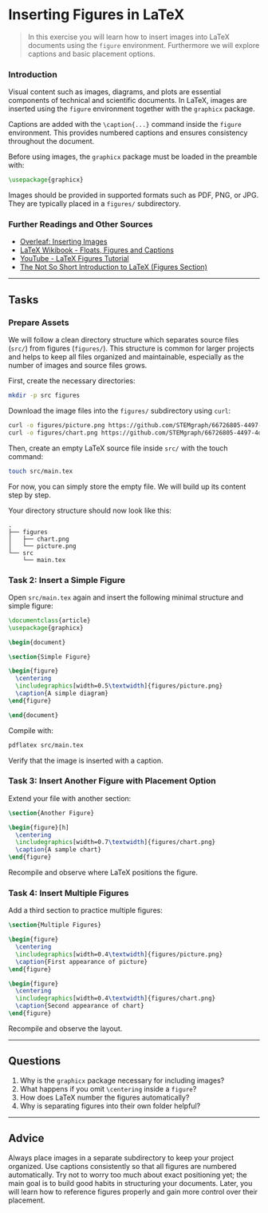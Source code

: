 <!---
{
  "id": "66726805-4497-4dce-a1ba-ccf930a721f8",
  "depends_on": ["AND",
    "00650b50-14de-471d-a347-246f47ffadde", 
    "05894bad-a8de-413a-86ce-166579682bbc"
    ],
  "author": "Stephan Bökelmann",
  "first_used": "2025-06-02",
  "keywords": ["LaTeX", "figures", "floats", "images", "vim"]
}
--->

# Inserting Figures in LaTeX

> In this exercise you will learn how to insert images into LaTeX documents using the `figure` environment. Furthermore we will explore captions and basic placement options.

### Introduction

Visual content such as images, diagrams, and plots are essential components of technical and scientific documents. In LaTeX, images are inserted using the `figure` environment together with the `graphicx` package.

Captions are added with the `\caption{...}` command inside the `figure` environment. This provides numbered captions and ensures consistency throughout the document.

Before using images, the `graphicx` package must be loaded in the preamble with:

```latex
\usepackage{graphicx}
```

Images should be provided in supported formats such as PDF, PNG, or JPG. They are typically placed in a `figures/` subdirectory.

### Further Readings and Other Sources

* [Overleaf: Inserting Images](https://www.overleaf.com/learn/latex/Inserting_Images)
* [LaTeX Wikibook - Floats, Figures and Captions](https://en.wikibooks.org/wiki/LaTeX/Floats,_Figures_and_Captions)
* [YouTube - LaTeX Figures Tutorial](https://www.youtube.com/watch?v=_pZbVoj-csI)
* [The Not So Short Introduction to LaTeX (Figures Section)](https://tobi.oetiker.ch/lshort/lshort.pdf)

---

## Tasks

### Prepare Assets

We will follow a clean directory structure which separates source files (`src/`) from figures (`figures/`). This structure is common for larger projects and helps to keep all files organized and maintainable, especially as the number of images and source files grows.

First, create the necessary directories:

```bash
mkdir -p src figures
```

Download the image files into the `figures/` subdirectory using `curl`:

```bash
curl -o figures/picture.png https://github.com/STEMgraph/66726805-4497-4dce-a1ba-ccf930a721f8/blob/master/assets/picture.png?raw=true
curl -o figures/chart.png https://github.com/STEMgraph/66726805-4497-4dce-a1ba-ccf930a721f8/blob/master/assets/chart.png?raw=true
```

Then, create an empty LaTeX source file inside `src/` with the touch command:

```bash
touch src/main.tex
```

For now, you can simply store the empty file. We will build up its content step by step.

Your directory structure should now look like this:

```text
.
├── figures
│   ├── chart.png
│   └── picture.png
└── src
    └── main.tex
```

### Task 2: Insert a Simple Figure

Open `src/main.tex` again and insert the following minimal structure and simple figure:

```latex
\documentclass{article}
\usepackage{graphicx}

\begin{document}

\section{Simple Figure}

\begin{figure}
  \centering
  \includegraphics[width=0.5\textwidth]{figures/picture.png}
  \caption{A simple diagram}
\end{figure}

\end{document}
```

Compile with:

```bash
pdflatex src/main.tex
```

Verify that the image is inserted with a caption.

### Task 3: Insert Another Figure with Placement Option

Extend your file with another section:

```latex
\section{Another Figure}

\begin{figure}[h]
  \centering
  \includegraphics[width=0.7\textwidth]{figures/chart.png}
  \caption{A sample chart}
\end{figure}
```

Recompile and observe where LaTeX positions the figure.

### Task 4: Insert Multiple Figures

Add a third section to practice multiple figures:

```latex
\section{Multiple Figures}

\begin{figure}
  \centering
  \includegraphics[width=0.4\textwidth]{figures/picture.png}
  \caption{First appearance of picture}
\end{figure}

\begin{figure}
  \centering
  \includegraphics[width=0.4\textwidth]{figures/chart.png}
  \caption{Second appearance of chart}
\end{figure}
```

Recompile and observe the layout.

---

## Questions

1. Why is the `graphicx` package necessary for including images?
2. What happens if you omit `\centering` inside a `figure`?
3. How does LaTeX number the figures automatically?
4. Why is separating figures into their own folder helpful?

---

## Advice

Always place images in a separate subdirectory to keep your project organized. Use captions consistently so that all figures are numbered automatically. Try not to worry too much about exact positioning yet; the main goal is to build good habits in structuring your documents. Later, you will learn how to reference figures properly and gain more control over their placement.
